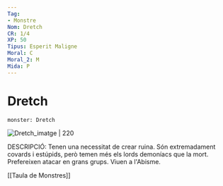 ```yaml
---
Tag:
- Monstre
Nom: Dretch
CR: 1/4
XP: 50
Tipus: Esperit Maligne
Moral: C
Moral_2: M
Mida: P
---
```

# Dretch

```statblock
monster: Dretch
```

![Dretch_imatge | 220](https://www.dndbeyond.com/avatars/thumbnails/30781/610/1000/1000/638061931201709292.png)

DESCRIPCIÓ: 
Tenen una necessitat de crear ruina. Són extremadament covards i estúpids, però temen més els lords demoníacs que la mort. Prefereixen atacar en grans grups. Viuen a l'Abisme.

[[Taula de Monstres]]


